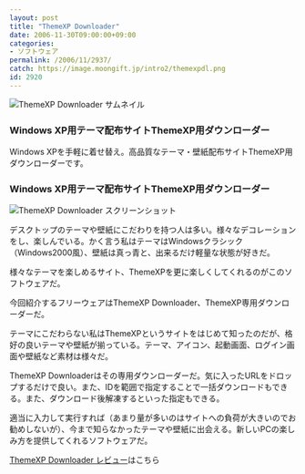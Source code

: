 ```yaml
---
layout: post
title: "ThemeXP Downloader"
date: 2006-11-30T09:00:00+09:00
categories:
- ソフトウェア
permalink: /2006/11/2937/
catch: https://image.moongift.jp/intro2/themexpdl.png
id: 2920
---
```

 ![ThemeXP Downloader サムネイル](https://image.moongift.jp/intro2/themexpdl.t.png "ThemeXP Downloader サムネイル")
  

### Windows XP用テーマ配布サイトThemeXP用ダウンローダー
  
Windows XPを手軽に着せ替え。高品質なテーマ・壁紙配布サイトThemeXP用ダウンローダーです。  
<!--more-->  

### Windows XP用テーマ配布サイトThemeXP用ダウンローダー
  

![ThemeXP Downloader スクリーンショット](https://image.moongift.jp/intro2/themexpdl.png "ThemeXP Downloader スクリーンショット")

  

デスクトップのテーマや壁紙にこだわりを持つ人は多い。様々なデコレーションをし、楽しんでいる。かく言う私はテーマはWindowsクラシック（Windows2000風）、壁紙は真っ青と、出来るだけ軽量な状態が好きだ。

  

様々なテーマを楽しめるサイト、ThemeXPを更に楽しくしてくれるのがこのソフトウェアだ。

  

今回紹介するフリーウェアはThemeXP Downloader、ThemeXP専用ダウンローダーだ。

  

テーマにこだわらない私はThemeXPというサイトをはじめて知ったのだが、格好の良いテーマや壁紙が揃っている。テーマ、アイコン、起動画面、ログイン画面や壁紙など素材は様々だ。

  

ThemeXP Downloaderはその専用ダウンローダーだ。気に入ったURLをドロップするだけで良い。また、IDを範囲で指定することで一括ダウンロードもできる。また、ダウンロード後解凍するといった指定もできる。

  

適当に入力して実行すれば（あまり量が多いのはサイトへの負荷が大きいのでお勧めしないが）、今まで知らなかったテーマや壁紙に出会える。新しいPCの楽しみ方を提供してくれるソフトウェアだ。

  

[ThemeXP Downloader レビュー](http://fw.moongift.jp/review/i-2938.html)はこちら

